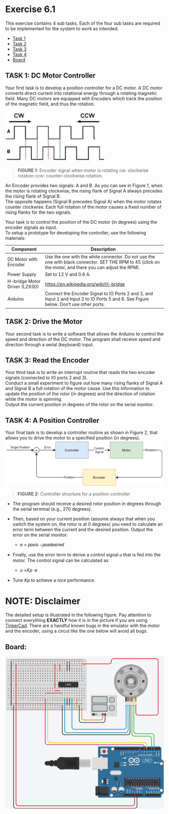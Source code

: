 # Exercise 6.1
This exercise contains 4 sub tasks. Each of the four sub tasks are required to be implemented for the system to work as intended.

- [Task 1](https://github.com/Caisesiume/Embedded-Real-time-system-WPs/tree/main/wp6/Exerc_6_1#task-1-DC-Motor-Controller)
- [Task 2](https://github.com/Caisesiume/Embedded-Real-time-system-WPs/tree/main/wp6/Exerc_6_1#task-2-Drive-the-Motor)
- [Task 3](https://github.com/Caisesiume/Embedded-Real-time-system-WPs/tree/main/wp6/Exerc_6_1#task-3-Read-the-Encoder)
- [Task 4](https://github.com/Caisesiume/Embedded-Real-time-system-WPs/tree/main/wp6/Exerc_6_1#task-3-A-position-Controller)
- [Board](https://github.com/Caisesiume/Embedded-Real-time-system-WPs/tree/main/wp6/Exerc_6_1#Board)

## TASK 1: DC Motor Controller
Your first task is to develop a position controller for a DC motor. A DC motor converts direct current into rotational energy through a rotating magnetic field. Many DC motors 
are equipped with Encoders which track the position of the magnetic field, and thus the rotation. 

<img src="assets/EncoderSignal.png" alt="Graph of encoder signals">

>**FIGURE 1:** Encoder signal when motor is 
rotating cw: clockwise rotation ccw: 
counter-clockwise rotation.

An Encoder provides two signals: A and B. As you can see in Figure 1, when the motor is rotating clockwise, the 
rising flank of Signal A always precedes the rising flank  of Signal B. <br> The opposite happens (Signal B precedes Signal A) when the motor rotates counter clockwise. Each full rotation of the motor causes a fixed number of rising flanks for the two signals. 

Your task is to control the position of the DC motor (in degrees) using the encoder signals as input.  
To setup a prototype for developing the controller, use the following materials:  

| Component   | Description |
| ----------- | ------------|
| DC Motor with Encoder | Use  the  one  with  the  white  connector.  Do  not  use  the  one with black connector. SET THE RPM to 45 (click on the motor, and there you can adjust the RPM).|
|Power Supply| Set to 12 V and 0.6 A. |
|H-bridge Motor Driver (L293D)|   <a>https://en.wikipedia.org/wiki/H-bridge</a>  |
| Arduino | Connect the Encoder Signal  to IO Ports 2 and 3,  and Input  1 and Input 2 to IO Ports 5 and 6. See Figure below. Don’t use other ports.|
   
## TASK 2: Drive the Motor

Your second task is to write a software that allows the Arduino to control the speed and direction of the DC motor. 
The program shall receive speed and direction through a serial (keyboard) input. 

## TASK 3: Read the Encoder

Your third task is to write an interrupt routine that reads the two encoder signals (connected to IO ports 2 and 3).<br> Conduct a small experiment to figure out how many rising flanks of Signal A and Signal B a full rotation of the 
motor cause. Use this information to update the position of the rotor (in degrees) and the direction of rotation 
while the motor is spinning. <br>Output the current position in degrees of the rotor on the serial monitor. 

## TASK 4: A Position Controller

Your final task is to develop a controller routine as shown in Figure 2, that allows you to drive the motor to a 
specified position (in degrees).
<img src="./assets/StateMachine.png" alt="Figure 2: CONTROLLER STRUCTURE FOR A POSITION CONTROLLER">

>**FIGURE 2:** Controller structure for a position controller

- The program should receive a desired rotor  position in degrees through the serial terminal (e.g., 270 
degrees).  
- Then, based on your current position (assume always that when you switch the system on, the rotor is at 0 degrees) you need to calculate an error term between the current and the desired position. Output the error on the serial monitor. 
    - 𝑒 = 𝑝𝑜𝑠𝑖𝑠 −𝑝𝑜𝑠𝑑𝑒𝑠𝑖𝑟𝑒𝑑 

- Finally, use the error term to derive a control signal 𝑢 that is fed into the motor. The control signal can 
be calculated as 
    - 𝑢 =𝐾𝑝 ⋅𝑒 

- Tune 𝐾𝑝 to achieve a nice performance.  


# NOTE: Disclaimer
The detailed setup is illustrated in the following figure. Pay attention to connect everything **EXACTLY** how it is in the picture if you are using [TinkerCad](https://www.tinkercad.com/). There are a handful known bugs in the emulator with the motor and the encoder, using a circut like the one below will avoid all bugs. 

## Board:
<img src="assets/exerc_6_1_board.png">

